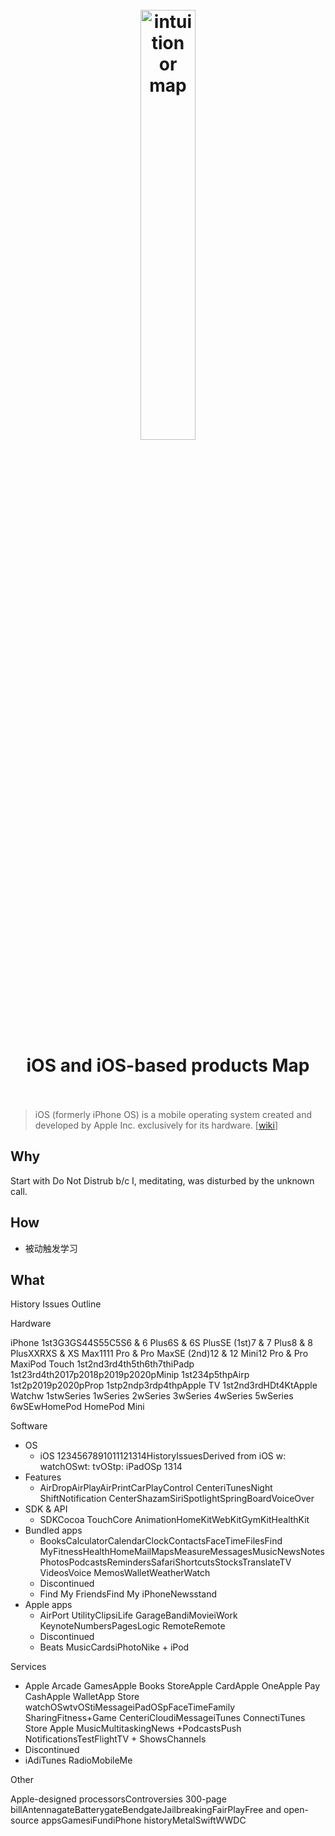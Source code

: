 <h1 align="center">
<br>
	<a href="https://www.wikiwand.com/en/IOS#/External_links">
  <img src="https://i.imgur.com/fR30mK9.png" alt="intuition or map" width=42%">
  </a>
  <br><br>
iOS and iOS-based products Map
  <br><br>
</h1>

> iOS (formerly iPhone OS) is a mobile operating system created and developed by Apple Inc. exclusively for its hardware. [[wiki](https://www.wikiwand.com/en/IOS#/overview)]

## Why 

Start with Do Not Distrub b/c I, meditating, was disturbed by the unknown call.

## How

* 被动触发学习

## What 


History Issues Outline

Hardware	

iPhone 1st3G3GS44S55C5S6 & 6 Plus6S & 6S PlusSE (1st)7 & 7 Plus8 & 8 PlusXXRXS & XS Max1111 Pro & Pro MaxSE (2nd)12 & 12 Mini12 Pro & Pro MaxiPod Touch 1st2nd3rd4th5th6th7thiPadp 1st23rd4th2017p2018p2019p2020pMinip 1st234p5thpAirp 1st2p2019p2020pProp 1stp2ndp3rdp4thpApple TV 1st2nd3rdHDt4KtApple Watchw 1stwSeries 1wSeries 2wSeries 3wSeries 4wSeries 5wSeries 6wSEwHomePod HomePod Mini

Software	

* OS	
	* iOS 1234567891011121314HistoryIssuesDerived from iOS w: watchOSwt: tvOStp: iPadOSp 1314
* Features	
	* AirDropAirPlayAirPrintCarPlayControl CenteriTunesNight ShiftNotification CenterShazamSiriSpotlightSpringBoardVoiceOver
* SDK & API	
	* SDKCocoa TouchCore AnimationHomeKitWebKitGymKitHealthKit
* Bundled apps	
	* BooksCalculatorCalendarClockContactsFaceTimeFilesFind MyFitnessHealthHomeMailMapsMeasureMessagesMusicNewsNotesPhotosPodcastsRemindersSafariShortcutsStocksTranslateTV VideosVoice MemosWalletWeatherWatch
	* Discontinued	
	* Find My FriendsFind My iPhoneNewsstand
* Apple apps	
	* AirPort UtilityClipsiLife GarageBandiMovieiWork KeynoteNumbersPagesLogic RemoteRemote
	* Discontinued	
	* Beats MusicCardsiPhotoNike + iPod

Services	
 
* Apple Arcade GamesApple Books StoreApple CardApple OneApple Pay CashApple WalletApp Store watchOSwtvOStiMessageiPadOSpFaceTimeFamily SharingFitness+Game CenteriCloudiMessageiTunes ConnectiTunes Store Apple MusicMultitaskingNews +PodcastsPush NotificationsTestFlightTV + ShowsChannels
* Discontinued	
* iAdiTunes RadioMobileMe

Other	

Apple-designed processorsControversies 300-page billAntennagateBatterygateBendgateJailbreakingFairPlayFree and open-source appsGamesiFundiPhone historyMetalSwiftWWDC

